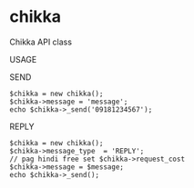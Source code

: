 chikka
======

Chikka API class

USAGE

SEND

    $chikka = new chikka();
    $chikka->message = 'message';
    echo $chikka->_send('09181234567');

REPLY

    $chikka = new chikka();
    $chikka->message_type  = 'REPLY';
    // pag hindi free set $chikka->request_cost
    $chikka->message = $message;
    echo $chikka->_send();
